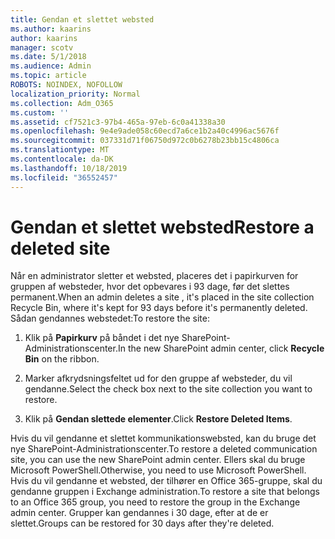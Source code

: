 ```yaml
---
title: Gendan et slettet websted
ms.author: kaarins
author: kaarins
manager: scotv
ms.date: 5/1/2018
ms.audience: Admin
ms.topic: article
ROBOTS: NOINDEX, NOFOLLOW
localization_priority: Normal
ms.collection: Adm_O365
ms.custom: ''
ms.assetid: cf7521c3-97b4-465a-97eb-6c0a41338a30
ms.openlocfilehash: 9e4e9ade058c60ecd7a6ce1b2a40c4996ac5676f
ms.sourcegitcommit: 037331d71f06750d972c0b6278b23bb15c4806ca
ms.translationtype: MT
ms.contentlocale: da-DK
ms.lasthandoff: 10/18/2019
ms.locfileid: "36552457"
---
```

# <a name="restore-a-deleted-site"></a><span data-ttu-id="87529-102">Gendan et slettet websted</span><span class="sxs-lookup"><span data-stu-id="87529-102">Restore a deleted site</span></span>

<span data-ttu-id="87529-103">Når en administrator sletter et websted, placeres det i papirkurven for gruppen af websteder, hvor det opbevares i 93 dage, før det slettes permanent.</span><span class="sxs-lookup"><span data-stu-id="87529-103">When an admin deletes a site , it's placed in the site collection Recycle Bin, where it's kept for 93 days before it's permanently deleted.</span></span> <span data-ttu-id="87529-104">Sådan gendannes webstedet:</span><span class="sxs-lookup"><span data-stu-id="87529-104">To restore the site:</span></span>
  
1. <span data-ttu-id="87529-105">Klik på **Papirkurv** på båndet i det nye SharePoint-Administrationscenter.</span><span class="sxs-lookup"><span data-stu-id="87529-105">In the new SharePoint admin center, click **Recycle Bin** on the ribbon.</span></span> 
    
2. <span data-ttu-id="87529-106">Marker afkrydsningsfeltet ud for den gruppe af websteder, du vil gendanne.</span><span class="sxs-lookup"><span data-stu-id="87529-106">Select the check box next to the site collection you want to restore.</span></span>
    
3. <span data-ttu-id="87529-107">Klik på **Gendan slettede elementer**.</span><span class="sxs-lookup"><span data-stu-id="87529-107">Click **Restore Deleted Items**.</span></span>
    
<span data-ttu-id="87529-108">Hvis du vil gendanne et slettet kommunikationswebsted, kan du bruge det nye SharePoint-Administrationscenter.</span><span class="sxs-lookup"><span data-stu-id="87529-108">To restore a deleted communication site, you can use the new SharePoint admin center.</span></span> <span data-ttu-id="87529-109">Ellers skal du bruge Microsoft PowerShell.</span><span class="sxs-lookup"><span data-stu-id="87529-109">Otherwise, you need to use Microsoft PowerShell.</span></span> <span data-ttu-id="87529-110">Hvis du vil gendanne et websted, der tilhører en Office 365-gruppe, skal du gendanne gruppen i Exchange administration.</span><span class="sxs-lookup"><span data-stu-id="87529-110">To restore a site that belongs to an Office 365 group, you need to restore the group in the Exchange admin center.</span></span> <span data-ttu-id="87529-111">Grupper kan gendannes i 30 dage, efter at de er slettet.</span><span class="sxs-lookup"><span data-stu-id="87529-111">Groups can be restored for 30 days after they're deleted.</span></span>
  

